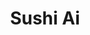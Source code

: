 ---
layout: place
title: "Sushi Ai"
permalink: /california/los-angeles/sushi-ai.html
stateAbbr: CA
stateName: California
cityName: Los Angeles
seo:
  name: "Sushi Ai"
  type: Restaurant
  links: null
description: "Sushi Ai serves delicious sushi in Los Angeles, California. Try fresh Japanese dishes for a great dining experience. "
place_id: ChIJs8ueG7DAwoARui8Sn1bv00s
photos:
  - name: >-
      places/ChIJs8ueG7DAwoARui8Sn1bv00s/photos/AeeoHcISu40Krg5J0DIKTkJ-iUOLU02oo3yeJLEOmFgDnOHry5qzbroiYbdQyoMaoXas7InCm51K6mbpSV1wu7cxjEuncIHSXGTs-Ui7xWbZuMLV4-wFWmjPTrx9963AQ4THVd42M2Drm3Py7x-zy0SOmeXCHX5oX8OmyroIiE52v5J7ryK7DDnzEgKofz12KIvoHtBDuYlweicZCuy62w_PQm3A2bFdn8bHNVlJi4hMWo1FkL2v5t6Tiuvy6Z1I_46ldqlqNYPlzYG5SrIkj7q68LdusSE8kaTMkVzwrKDTHofc-wSknRCKM7m70VajvWPj0xnlZgFoy7aFZf0c_eg-SK6Yj5xPiSkgKb1-vajaXBSYcITH4nHQxNUk2fag-3MiTQsC2qI8ENP-J1NtKlhTZuuyC28JOgTVkvVY3vXK5P3FGz8s
    widthPx: 4032
    heightPx: 2268
    authorAttributions:
      - displayName: E
        uri: https://maps.google.com/maps/contrib/107852439798470793634
        photoUri: >-
          https://lh3.googleusercontent.com/a-/ALV-UjUcfVSdnQ5LNlOSHRFb5SNw5BiJD2OTBJC6U_ZGHQfZn-PK9QqIcw=s100-p-k-no-mo
    flagContentUri: >-
      https://www.google.com/local/imagery/report/?cb_client=maps_api_places.places_api&image_key=!1e10!2sCIHM0ogKEICAgIDWjJSLjgE&hl=en-US
    googleMapsUri: >-
      https://www.google.com/maps/place//data=!3m4!1e2!3m2!1sCIHM0ogKEICAgIDWjJSLjgE!2e10!4m2!3m1!1s0x80c2c0b01b9ecbb3:0x4bd3ef569f122fba
  - name: >-
      places/ChIJs8ueG7DAwoARui8Sn1bv00s/photos/AeeoHcKINTiElle1If_o7yiPvEpDmoTynK84GZH7_EEUjXrNWknnswIZqT27zDZbRcpljSDM65EXvAmZW77A3cc8UifQiFLzZl7JkkmwnztHujX7PbTN6oEf6YRd0Adc27i_1s3MbNN3QPEQy9PhcRHzk7EgBhDiyYmyJMc3x9j03JZCtwFPTZy77i2lB7pKWBeI5TyAAR-jzwqUtB0RGh4-b8JXLK74jEElsNqCC_JaGmZhgoZru0UL_Lf9hAaWVAqoD9WZxzirbq99LXkltMm3uegfEyVhsRvtKJ8-XwFrYe7zPg
    widthPx: 4800
    heightPx: 3200
    authorAttributions:
      - displayName: Sushi Ai
        uri: https://maps.google.com/maps/contrib/102646644239076687705
        photoUri: >-
          https://lh3.googleusercontent.com/a-/ALV-UjW-TvpFCq18lhM64xdVNoBQoipfYDMUGq1NPK1r_6ShKQS5Fic=s100-p-k-no-mo
    flagContentUri: >-
      https://www.google.com/local/imagery/report/?cb_client=maps_api_places.places_api&image_key=!1e10!2sAF1QipN6TpkZnlyHTwVckXP6GbRbVixs2ssSJceL4sEM&hl=en-US
    googleMapsUri: >-
      https://www.google.com/maps/place//data=!3m4!1e2!3m2!1sAF1QipN6TpkZnlyHTwVckXP6GbRbVixs2ssSJceL4sEM!2e10!4m2!3m1!1s0x80c2c0b01b9ecbb3:0x4bd3ef569f122fba
  - name: >-
      places/ChIJs8ueG7DAwoARui8Sn1bv00s/photos/AeeoHcKPrfGD_6jjB73ErrV34iN7YLI2HEpIO298li74ERD6nrfimeLURAVPghzA877Yb7S2JHHcavbqkJRiR3g8fcXh135axRIrMvw2Gv8PhtpTxvPSBD-fjJZz4gW5AIhgsi69wiJbkb_ySqHfJ9kAtFrEBRCN3WVvhI1PkZMtyNBC4imfdjWV2WcV_xcD8XUAeBxp1-BX-CHBm3zG7Cuvd_DpKsN3yVva7fGOnGsLG94ImBNnR9_U30rvgQgVHjPDpxyCSXGZlJf6AwVPQZMPTWLxdRuAlvzPpjPhT7L7OqGaVQ
    widthPx: 4800
    heightPx: 3200
    authorAttributions:
      - displayName: Sushi Ai
        uri: https://maps.google.com/maps/contrib/102646644239076687705
        photoUri: >-
          https://lh3.googleusercontent.com/a-/ALV-UjW-TvpFCq18lhM64xdVNoBQoipfYDMUGq1NPK1r_6ShKQS5Fic=s100-p-k-no-mo
    flagContentUri: >-
      https://www.google.com/local/imagery/report/?cb_client=maps_api_places.places_api&image_key=!1e10!2sAF1QipPfkX4vERuRdAejgk26HHMYZIrLr45quutOMtmk&hl=en-US
    googleMapsUri: >-
      https://www.google.com/maps/place//data=!3m4!1e2!3m2!1sAF1QipPfkX4vERuRdAejgk26HHMYZIrLr45quutOMtmk!2e10!4m2!3m1!1s0x80c2c0b01b9ecbb3:0x4bd3ef569f122fba
  - name: >-
      places/ChIJs8ueG7DAwoARui8Sn1bv00s/photos/AeeoHcLz_CJkF-7L2vFk0DHLG5905_32tgMvkd4-DwFTWPbiP0zK_kUCbUhWI-n14wi_8qdfhCtBySK2it9XJ_zixKpmYxESmFuZcjeRh0kTCFLmFc9vjDf4xJ8J4IaEWeuAKGTwzqNBL7rDSyn877ffL30TDqV-YBHiXowea9rAxlLFi2VUKkk1-_FnAK_p2uBwNMqpEHUaEQwRImJBHhPWhvcBwZKCrKt5onNpdHeIyaMD7ZH67rhtHS69H4xqKpnk0MhlAAI0O8WH68I7Kx7wSLlUI7NV0v6RusJC2THq3gKIaxdF4DKjsqD2kVQLCx9ADbWqskFzEkOkeaNWESP0n5n4Bdn5oUOZ1AnrGFYY0SYwrL68hGrBxAv4Juu8Lmz_19nG_W10Sc8Pm2uHvt4UFNQjtCVTTKGQfjeDTsN4Kzlq5vSe
    widthPx: 4032
    heightPx: 3024
    authorAttributions:
      - displayName: Jodi Rickards
        uri: https://maps.google.com/maps/contrib/118015057584241342041
        photoUri: >-
          https://lh3.googleusercontent.com/a-/ALV-UjUdyuzoRy6ayhntS0MhhzX6K8lgnow3vvC2L5chMh0UCRu4GTPN=s100-p-k-no-mo
    flagContentUri: >-
      https://www.google.com/local/imagery/report/?cb_client=maps_api_places.places_api&image_key=!1e10!2sCIHM0ogKEICAgICLmJW2wAE&hl=en-US
    googleMapsUri: >-
      https://www.google.com/maps/place//data=!3m4!1e2!3m2!1sCIHM0ogKEICAgICLmJW2wAE!2e10!4m2!3m1!1s0x80c2c0b01b9ecbb3:0x4bd3ef569f122fba
  - name: >-
      places/ChIJs8ueG7DAwoARui8Sn1bv00s/photos/AeeoHcKCmqToVZejMBqBHI2fqm58YYIo6imv5o4PJMtFWmx9NeqwcMeIgr6Tvxu9Lqs5hWEyFhANCfkjNs71ttt8iUf8XZ1XGIvIH7Wq8YJzuajR5SklHP21fILJP4BBbFlDjL_Uo4ARV5QAVRhEHZS_M4N1ohNop5QF6koH6pZzP6CmuukjmxWz4k-JKejCorCC3GtpeY_NLeK8D9pgbfgr-ZYM6WyhuOjYQXChOk18u28VThbGdD0kLb0A7S159zuaC0npGXtpqGGsi-PGTR3FmnvRpzT958YvIyqPEz1fCd7BSPOFgkHWuWsQqVFi4vtqrUepfQ_Q4YRHZFbDEsDQ0k_HeAyiGIC8Aj34GQMM_B4MtlW0T7kWVqeBQfH8k4ac1OvYz7seK5LV-cmxd8qJ3wFeficjsawvP170FxMdys0LNbw
    widthPx: 3000
    heightPx: 4000
    authorAttributions:
      - displayName: Gino Nunez
        uri: https://maps.google.com/maps/contrib/106938935382784330969
        photoUri: >-
          https://lh3.googleusercontent.com/a/ACg8ocLUq6n08bdmvzU8FnLNW2UqERQmzhENnAY1iJe68ItlpJwN=s100-p-k-no-mo
    flagContentUri: >-
      https://www.google.com/local/imagery/report/?cb_client=maps_api_places.places_api&image_key=!1e10!2sCIHM0ogKEICAgICLqbub2wE&hl=en-US
    googleMapsUri: >-
      https://www.google.com/maps/place//data=!3m4!1e2!3m2!1sCIHM0ogKEICAgICLqbub2wE!2e10!4m2!3m1!1s0x80c2c0b01b9ecbb3:0x4bd3ef569f122fba
  - name: >-
      places/ChIJs8ueG7DAwoARui8Sn1bv00s/photos/AeeoHcK2KV384qe6T-0ZNJf-8gL_uNC-I8_wq2I--xxtIFHSY0OmPQp-10Xfb8wIqD0omazQs96nZ_OGt1nTei6lEXSSrYFNrHzqyIAaCoPtll876P7ckm8kNpTxUO9YL2O4nWmsCR1Fi3Sv_ygTvFKVLtqPpRBZWMiAbuT0NJ1DIOX1BdDANq0QwhEz6GsQGrVgdVE_MSpsMnoTCKhjk7YuREqB7kAjv-8uwLi7epek4pEy8uo1ibtwUvlhFh5zN6-f7naTdKMvCglwEIWNLdyG7enm9BUfOT6hUwHTDJF4WtU4uPeg_NsS9HVFIne0y5OSgfTDJxirb1BS46hhp98wq_i5V0_i-LM0H9wscmsvAwqGSoR0cA2eH6e0UZ5Z7tBnv6sNycX2VEEE04x47RIUtCNPYtpWp_DXKk1KXxpDEjA
    widthPx: 3024
    heightPx: 4032
    authorAttributions:
      - displayName: Tom Duffy
        uri: https://maps.google.com/maps/contrib/105918010872864842232
        photoUri: >-
          https://lh3.googleusercontent.com/a-/ALV-UjU2KzIZtM2BQM8PGV0NtPSuxaZPzEBcDZrYCmj5Gmu4yGMiSQubpg=s100-p-k-no-mo
    flagContentUri: >-
      https://www.google.com/local/imagery/report/?cb_client=maps_api_places.places_api&image_key=!1e10!2sCIHM0ogKEICAgIDHkdG_Fw&hl=en-US
    googleMapsUri: >-
      https://www.google.com/maps/place//data=!3m4!1e2!3m2!1sCIHM0ogKEICAgIDHkdG_Fw!2e10!4m2!3m1!1s0x80c2c0b01b9ecbb3:0x4bd3ef569f122fba
  - name: >-
      places/ChIJs8ueG7DAwoARui8Sn1bv00s/photos/AeeoHcK_eVksusW9Dtk9_zVIFNGyGe_ys3202oeXOVJRva2TmLFE9zlMwhb5aIpTZJJBqUANg523FOEOptORFthc5cDMGj2pbsKA6IZ-ZiAt8UOXDctIYYQNe4iHxcQ_5aF6Nwp4d2hu9Fw_TKr1mTtPfrcFLgbbW04F7-uDuQXkswGt7XrobZGkgITLWWbnr5TCrKm-yLYoGi2rLQN3zXMfsigukcBF82zLS0-D50lhe5mn_JlXJ9ioqeeF6s6lajoj_TvgevQmSP-fbOKnLIuWk2iqqPH-3FDa4izukmmjGn0Z8fFmktimrZBOH6OksQWFd2h3sjhrGHZjijd3o_tUPK7XG-kQC9FtL5cezB-gWUuB1a3JT5Ot_indkSfiZjAQt_FPqRzdvAGCbs8wSY5YSu00cvnbgqYyY3B0vK1rER0
    widthPx: 3599
    heightPx: 4800
    authorAttributions:
      - displayName: Hugo Aguas
        uri: https://maps.google.com/maps/contrib/116628034618659398361
        photoUri: >-
          https://lh3.googleusercontent.com/a-/ALV-UjUkoJdMqV9D_qh-_2XBLbd5aAI5EN4UgrgE2Bnzys5BkKbD7bVw=s100-p-k-no-mo
    flagContentUri: >-
      https://www.google.com/local/imagery/report/?cb_client=maps_api_places.places_api&image_key=!1e10!2sCIHM0ogKEICAgID64sGaBw&hl=en-US
    googleMapsUri: >-
      https://www.google.com/maps/place//data=!3m4!1e2!3m2!1sCIHM0ogKEICAgID64sGaBw!2e10!4m2!3m1!1s0x80c2c0b01b9ecbb3:0x4bd3ef569f122fba
  - name: >-
      places/ChIJs8ueG7DAwoARui8Sn1bv00s/photos/AeeoHcK1ZjNuQiFfytPRWoyAsce3yghZoh_PMwSeSyz5trOR0by8IUFq2h1cVb_8Is6jLRjCoj-mZqJowFZ84g_GfvYFGMmYp-HIhOgpw8pD1fsUhbsr6ZHd6cffRji1WZVXtAum5CJLeJrt-lYb9A5hT83lPEOduNu0tliYjIweHquxhbNwNP8D1sIOF_IzqGPIolbMciLUt7PmfEIRkJrLyb2Y_KFVfvAl9KmnAeaj-ArZEgxXHYod6hOuQJ8ZbL7ctzJM-MtrS-pHvKYP8KiOV_rpxJ_nV97wpVakyMCYuN7HGWk4_n9fSX61sGBz7aW1Ns65ldFYdxFmCzZuRORNYli4_fuSlVAc1-tPw75iFDlUW0PLJD6_iqzSIJC6lvhLEWZEjLxtiZn0gCgy4EiUrOQ6O1UPQY8UOoLahS3COaJ3xA
    widthPx: 3024
    heightPx: 4032
    authorAttributions:
      - displayName: Lauren Donahoe
        uri: https://maps.google.com/maps/contrib/117926096697708887772
        photoUri: >-
          https://lh3.googleusercontent.com/a-/ALV-UjUzI-Yh0isB7B_BmNJ7sis-yuHryYkVNndfPBwKUUHBSPsVvff4=s100-p-k-no-mo
    flagContentUri: >-
      https://www.google.com/local/imagery/report/?cb_client=maps_api_places.places_api&image_key=!1e10!2sCIHM0ogKEICAgICJtamqZA&hl=en-US
    googleMapsUri: >-
      https://www.google.com/maps/place//data=!3m4!1e2!3m2!1sCIHM0ogKEICAgICJtamqZA!2e10!4m2!3m1!1s0x80c2c0b01b9ecbb3:0x4bd3ef569f122fba
  - name: >-
      places/ChIJs8ueG7DAwoARui8Sn1bv00s/photos/AeeoHcIdHuVZpguamUEIYzJi0U63QMvYp6hDcJoz8wAUTUWlq70VGdAV7NkCD38fYwaWe5WXLQn58tExktSK3UuI80zU1IzggSfq4V4M-YQxxZMJ7GTIRbbcN7wPPOyrw0Nfa41OHhVoCtYdvPVHmX8XCZ34OcRfz_d-V_2vnAPBj0J20UZ9qbh4jVCExpFpDE6PwFSB4FiKeyHY1rkBFMH0a6NGhX7T0czb81hxva0j1wvlBwirml73dzkGdfIksjGpCq54URZNJd9nbCxb9XYsi2KXRDEe_46BXny1s49JWPhmYRa6ejQGOWxgM8XI7zMBvZqv5-J3-JaKWzOy8KZhv1yD3sxfHN09cT-sEcgxjBwu0m9isDx_0uyFIrcWzQWpJuucKohOvPOkLkSXAnTLdqHnK9RI4ECJu7-lVF8qOaeMQg
    widthPx: 3024
    heightPx: 4032
    authorAttributions:
      - displayName: Lauren Donahoe
        uri: https://maps.google.com/maps/contrib/117926096697708887772
        photoUri: >-
          https://lh3.googleusercontent.com/a-/ALV-UjUzI-Yh0isB7B_BmNJ7sis-yuHryYkVNndfPBwKUUHBSPsVvff4=s100-p-k-no-mo
    flagContentUri: >-
      https://www.google.com/local/imagery/report/?cb_client=maps_api_places.places_api&image_key=!1e10!2sCIHM0ogKEICAgICJtamqFA&hl=en-US
    googleMapsUri: >-
      https://www.google.com/maps/place//data=!3m4!1e2!3m2!1sCIHM0ogKEICAgICJtamqFA!2e10!4m2!3m1!1s0x80c2c0b01b9ecbb3:0x4bd3ef569f122fba
  - name: >-
      places/ChIJs8ueG7DAwoARui8Sn1bv00s/photos/AeeoHcIbBIuAPyhQN19MOYFEfirhjxt4nWz8El4x3uVxi37kpA28us9sqKUPtPIXXWTUnw9tLpjNPYXQpC0_GXocz-2XkkPCt40pi_OoRiH87XkIIZ4rEN-WujzJnqSXqyTb0IanxCT_jn16VCSOcrtDtoeTAj5OX4Yr6lzrI_LTIvDhn93-z0ypI292QXEmPr9iwr_Q0f2MVw_OrCCxGbQFo9Nja4rfuM_KfdGmfIfLii0rAHVBy4qYX3Jos8AQB7cVgL4eJzpEvXsMPZHQjYWS5goCrqN1rOX6n7p1w6qVE8CIBEQhtTG5YPQftaEzr6AWxaUD-EpXLhK1oA3vS8dHArkucnAQhTGBR5pCJlWHnIHhgtdqWx7FwqMPHz3MWzwhDhzsWWO1GVLoDPTQRHAOM71RXgG2hdUsyFRw3hjv5aAgsA
    widthPx: 4032
    heightPx: 2268
    authorAttributions:
      - displayName: E
        uri: https://maps.google.com/maps/contrib/107852439798470793634
        photoUri: >-
          https://lh3.googleusercontent.com/a-/ALV-UjUcfVSdnQ5LNlOSHRFb5SNw5BiJD2OTBJC6U_ZGHQfZn-PK9QqIcw=s100-p-k-no-mo
    flagContentUri: >-
      https://www.google.com/local/imagery/report/?cb_client=maps_api_places.places_api&image_key=!1e10!2sCIHM0ogKEICAgIDWjJTtMw&hl=en-US
    googleMapsUri: >-
      https://www.google.com/maps/place//data=!3m4!1e2!3m2!1sCIHM0ogKEICAgIDWjJTtMw!2e10!4m2!3m1!1s0x80c2c0b01b9ecbb3:0x4bd3ef569f122fba
address: 1972 Hillhurst Ave, Los Angeles, CA 90027, USA
street: 1972 Hillhurst Ave
city: Los Angeles
state: CA
zip: '90027'
country: USA
neighborhood: Central LA
latitude: '34.107451'
longitude: '-118.287303'
accessibility_options:
  wheelchairAccessibleParking: true
  wheelchairAccessibleEntrance: true
  wheelchairAccessibleRestroom: true
  wheelchairAccessibleSeating: true
business_status: OPERATIONAL
name: Sushi Ai
google_maps_links:
  directionsUri: >-
    https://www.google.com/maps/dir//''/data=!4m7!4m6!1m1!4e2!1m2!1m1!1s0x80c2c0b01b9ecbb3:0x4bd3ef569f122fba!3e0
  placeUri: https://maps.google.com/?cid=5463973928245538746
  writeAReviewUri: >-
    https://www.google.com/maps/place//data=!4m3!3m2!1s0x80c2c0b01b9ecbb3:0x4bd3ef569f122fba!12e1
  reviewsUri: >-
    https://www.google.com/maps/place//data=!4m4!3m3!1s0x80c2c0b01b9ecbb3:0x4bd3ef569f122fba!9m1!1b1
  photosUri: >-
    https://www.google.com/maps/place//data=!4m3!3m2!1s0x80c2c0b01b9ecbb3:0x4bd3ef569f122fba!10e5
primary_type: Japanese Restaurant
opening_hours:
  regular: null
  current: null
secondary_opening_hours:
  regular:
    weekdayDescriptions: null
    type: null
  current:
    weekdayDescriptions: null
    type: null
phone: null
price_level: null
price_range: null
rating: null
rating_count: 0
website: null
reviews: null
parking_options: null
payment_options: null
allow_dogs: null
curbside_pickup: null
delivery: null
dine_in: null
good_for_children: null
good_for_groups: null
good_for_sports: null
live_music: null
menu_for_children: null
outdoor_seating: null
reservable: null
restroom: null
serves_beer: null
serves_breakfast: null
serves_brunch: null
serves_cocktails: null
serves_coffee: null
serves_dinner: null
serves_dessert: null
serves_lunch: null
serves_vegetarian_food: null
serves_wine: null
takeout: null
update_category: essentials
summary: null

---